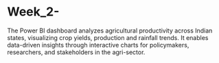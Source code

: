 # Week_2-
The Power BI dashboard analyzes agricultural productivity across Indian states, visualizing crop yields, production and rainfall trends. It enables data-driven insights through interactive charts for policymakers, researchers, and stakeholders in the agri-sector.
